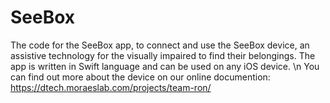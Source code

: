 # SeeBox

The code for the SeeBox app, to connect and use the SeeBox device, an assistive technology for the visually impaired to find their belongings. The app is written in Swift language and can be used on any iOS device. 
\n
You can find out more about the device on our online documention:
https://dtech.moraeslab.com/projects/team-ron/
